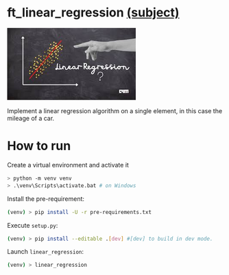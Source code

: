 # ft_linear_regression [(subject)](https://cdn.intra.42.fr/pdf/pdf/30249/fr.subject.pdf)

![png](linear_regression.jpg)

  
Implement a linear regression algorithm on a single element, in this case the mileage of a car.

# How to run

Create a virtual environment and activate it
```bash
> python -m venv venv
> .\venv\Scripts\activate.bat # on Windows
```

Install the pre-requirement: 
```bash
(venv) > pip install -U -r pre-requirements.txt
```

Execute `setup.py`:
```bash
(venv) > pip install --editable .[dev] #[dev] to build in dev mode.
```

Launch `linear_regression`:

```bash
(venv) > linear_regression
```